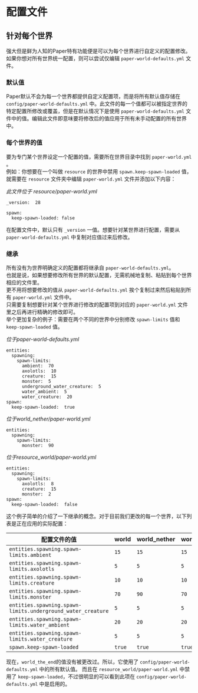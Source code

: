 # 配置文件

## 针对每个世界
强大但是鲜为人知的Paper特有功能便是可以为每个世界进行自定义的配置修改。如果你想对所有世界统一配置，则可以尝试仅编辑 `paper-world-defaults.yml` 文件。  

### 默认值
Paper默认不会为每一个世界都提供自定义配置项，而是将所有默认值存储在 `config/paper-world-defaults.yml` 中。此文件的每一个值都可以被指定世界的特定配置所修改或覆盖，但是在默认情况下是使用 `paper-world-defaults.yml` 文件中的值。编辑此文件即意味要将修改后的值应用于所有未手动配置的所有世界中。  

### 每个世界的值
要为专门某个世界设定一个配置的值，需要所在世界目录中找到 `paper-world.yml` 。    
例如：你想要在一个叫做 `resource` 的世界中禁用 `spawn.keep-spawn-loaded` 值，就需要在 `resource` 文件夹中编辑 `paper-world.yml` 文件并添加以下内容：  
  
*此文件位于 resource/paper-world.yml*  
```
_version:  28

spawn:  
  keep-spawn-loaded: false
```
在配置文件中，默认只有 `_version` 一值。想要针对某世界进行配置，需要从 `paper-world-defaults.yml` 中复制对应值过来后修改。  

### 继承
所有没有为世界明确定义的配置都将继承自 `paper-world-defaults.yml`。  
也就是说，如果想要修改所有世界的默认配置，无需机械地复制、粘贴到每个世界相应的文件里。  
更不用将想要修改的值从 `paper-world-defaults.yml` 挨个复制过来然后粘贴到所有 `paper-world.yml` 文件中。    
只需要复制想要针对某个世界进行修改的配置项到对应的 `paper-world.yml` 文件里之后再进行精确的修改即可。    
举个更加复杂的例子：需要在两个不同的世界中分别修改 `spawn-limits` 值和 `keep-spawn-loaded` 值。  
  
*位于paper-world-defaults.yml*   
```
entities:  
  spawning:  
    spawn-limits:  
      ambient:  70  
      axolotls:  10  
      creature:  15  
      monster:  5  
      underground_water_creature:  5  
      water_ambient:  5  
      water_creature:  20  
spawn:  
  keep-spawn-loaded:  true
```
*位于world_nether/paper-world.yml*
```
entities:  
  spawning:  
    spawn-limits:  
      monster:  90
```  
*位于resource_world/paper-world.yml*
```
entities:  
  spawning:  
    spawn-limits:  
      axolotls:  8  
      creature:  15  
      monster:  2  
spawn:  
  keep-spawn-loaded:  false
```
这个例子简单的介绍了一下继承的概念。对于目前我们更改的每一个世界，以下列表是正在应用的实际配置：  

| 配置文件的值                                                 | world  | world_nether | world_the_end | resource_world |
| ----------------------------------------------------------- | ------ | ------------ | ------------- | -------------- |
| `entities.spawning.spawn-limits.ambient`                    | `15`   | `15`         | `15`          | `15`           |
| `entities.spawning.spawn-limits.axolotls`                   | `5`    | `5`          | `5`           | `8`            |
| `entities.spawning.spawn-limits.creature`                   | `10`   | `10`         | `10`          | `15`           |
| `entities.spawning.spawn-limits.monster`                    | `70`   | `90`         | `70`          | `2`            |
| `entities.spawning.spawn-limits.underground_water_creature` | `5`    | `5`          | `5`           | `5`            |
| `entities.spawning.spawn-limits.water_ambient`              | `20`   | `20`         | `20`          | `20`           |
| `entities.spawning.spawn-limits.water_creature`             | `5`    | `5`          | `5`           | `5`            |
| `spawn.keep-spawn-loaded`                                   | `true` | `true`       | `true`        | `false`        |

  
现在，`world_the_end`的值没有被更改过。所以，它使用了 `config/paper-world-defaults.yml` 中的所有默认值。
而且在 `resource_world/paper-world.yml` 中禁用了 `keep-spawn-loaded`，不过很明显的可以看到此项在 `config/paper-world-defaults.yml` 中是启用的。  
